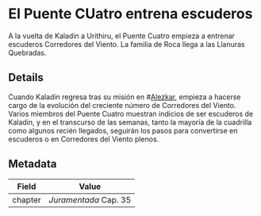 # El Puente CUatro entrena escuderos
A la vuelta de Kaladin a Urithiru, el Puente Cuatro empieza a entrenar escuderos Corredores del Viento. La familia de Roca llega a las Llanuras Quebradas.

## Details
Cuando Kaladin regresa tras su misión en #[Alezkar](locations/Alethkar), empieza a hacerse cargo de la evolución del creciente número de Corredores del Viento. Varios miembros del Puente Cuatro muestran indicios de ser escuderos de Kaladin, y en el transcurso de las semanas, tanto la mayoría de la cuadrilla como algunos recién llegados, seguirán los pasos para convertirse en escuderos o en Corredores del Viento plenos.

## Metadata
| Field | Value |
| ----- | ----- |
| chapter | *Juramentada* Cap. 35 |
